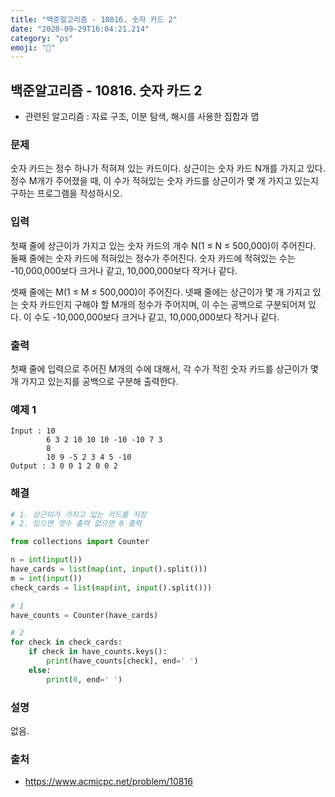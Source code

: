 ```yaml
---
title: "백준알고리즘 - 10816. 숫자 카드 2"
date: "2020-09-29T16:04:21.214"
category: "ps"
emoji: "🌄"
---
```


## 백준알고리즘 - 10816. 숫자 카드 2

- 관련된 알고리즘 : 자료 구조, 이분 탐색, 해시를 사용한 집합과 맵

### 문제

숫자 카드는 정수 하나가 적혀져 있는 카드이다. 상근이는 숫자 카드 N개를 가지고 있다. 정수 M개가 주어졌을 때, 이 수가 적혀있는 숫자 카드를 상근이가 몇 개 가지고 있는지 구하는 프로그램을 작성하시오.

### 입력

첫째 줄에 상근이가 가지고 있는 숫자 카드의 개수 N(1 ≤ N ≤ 500,000)이 주어진다. 둘째 줄에는 숫자 카드에 적혀있는 정수가 주어진다. 숫자 카드에 적혀있는 수는 -10,000,000보다 크거나 같고, 10,000,000보다 작거나 같다.

셋째 줄에는 M(1 ≤ M ≤ 500,000)이 주어진다. 넷째 줄에는 상근이가 몇 개 가지고 있는 숫자 카드인지 구해야 할 M개의 정수가 주어지며, 이 수는 공백으로 구분되어져 있다. 이 수도 -10,000,000보다 크거나 같고, 10,000,000보다 작거나 같다.

### 출력

첫째 줄에 입력으로 주어진 M개의 수에 대해서, 각 수가 적힌 숫자 카드를 상근이가 몇 개 가지고 있는지를 공백으로 구분해 출력한다.

### 예제 1

```
Input : 10
        6 3 2 10 10 10 -10 -10 7 3
        8
        10 9 -5 2 3 4 5 -10
Output : 3 0 0 1 2 0 0 2
```

### 해결

```python
# 1. 상근이가 가지고 있는 카드를 저장
# 2. 있으면 갯수 출력 없으면 0 출력

from collections import Counter

n = int(input())
have_cards = list(map(int, input().split()))
m = int(input())
check_cards = list(map(int, input().split()))

# 1
have_counts = Counter(have_cards)

# 2
for check in check_cards:
    if check in have_counts.keys():
        print(have_counts[check], end=' ')
    else:
        print(0, end=' ')
```

### 설명

없음.

### 출처

- https://www.acmicpc.net/problem/10816

